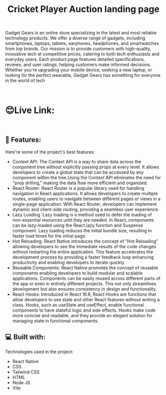 <h1 align="center" id="title">Cricket Player Auction landing page</h1>
<br/>
<p id="description">Gadget Gears is an online store specializing in the latest and most reliable technology products. We offer a diverse range of gadgets, including smartphones, laptops, tablets, earphones, headphones, and smartwatches from top brands. Our mission is to provide customers with high-quality, innovative tech at competitive prices, catering to both tech enthusiasts and everyday users. Each product page features detailed specifications, reviews, and user ratings, helping customers make informed decisions. Whether you're upgrading your mobile device, seeking a new laptop, or looking for the perfect wearable, Gadget Gears has something for everyone in the world of tech</p>
<br/>
<h1>😊Live Link:</h1>

<!-- <h3>https://cricket-team-ten.vercel.app/</h3> -->

  <br/>

  
<h2>🧐 Features:</h2>

Here're some of the project's best features:

*  Context API: The Context API is a way to share data across the component tree without explicitly passing props at every level. It allows developers to create a global state that can be accessed by any component within the tree.Using the Context API eliminates the need for "prop drilling," making the data flow more efficient and organized.
*  React Router: React Router is a popular library used for handling navigation in React applications. It allows developers to create multiple routes, enabling users to navigate between different pages or views in a single-page application. With React Router, developers can implement dynamic and client-side routing, providing a seamless user experience.
*  Lazy Loading :Lazy loading is a method used to defer the loading of non-essential resources until they are needed. In React, components can be lazy-loaded using the React.lazy function and Suspense component. Lazy loading reduces the initial bundle size, resulting in faster load times for the initial page.
*  Hot Reloading: React Native introduces the concept of “Hot Reloading” allowing developers to see the immediate results of the code changes without restarting the entire application. This feature accelerates the development process by providing a faster feedback loop enhancing productivity and enabling developers to iterate quickly.
*  Reusable Components: React Native promotes the concept of reusable components enabling developers to build modular and scalable applications. Components can be easily reused across different parts of the app or even in entirely different projects. This not only streamlines development but also ensures consistency in design and functionality.
*  React Hooks: Introduced in React 16.8, React Hooks are functions that allow developers to use state and other React features without writing a class. Hooks, such as useState and useEffect, enable functional components to have stateful logic and side effects. Hooks make code more concise and readable, and they provide an elegant solution for managing state in functional components.

  
  
<h2>💻 Built with:</h2>

Technologies used in the project:

*   React Native
*   CSS
*   Tailwind CSS
*   HTML
*   Node JS
*   Vite